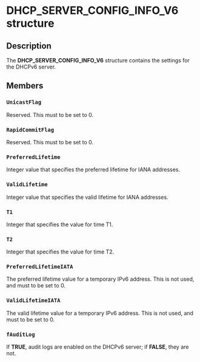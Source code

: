 # DHCP_SERVER_CONFIG_INFO_V6 structure

## Description

The **DHCP_SERVER_CONFIG_INFO_V6** structure contains the settings for the DHCPv6 server.

## Members

### `UnicastFlag`

Reserved. This must to be set to 0.

### `RapidCommitFlag`

Reserved. This must to be set to 0.

### `PreferredLifetime`

Integer value that specifies the preferred lifetime for IANA addresses.

### `ValidLifetime`

Integer value that specifies the valid lifetime for IANA addresses.

### `T1`

Integer that specifies the value for time T1.

### `T2`

Integer that specifies the value for time T2.

### `PreferredLifetimeIATA`

The preferred lifetime value for a temporary IPv6 address. This is not used, and must to be set to 0.

### `ValidLifetimeIATA`

The valid lifetime value for a temporary IPv6 address. This is not used, and must to be set to 0.

### `fAuditLog`

If **TRUE**, audit logs are enabled on the DHCPv6 server; if **FALSE**, they are not.
